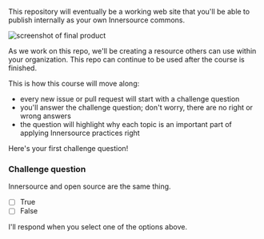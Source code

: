 This repository will eventually be a working web site that you'll be able to publish internally as your own Innersource commons.

![screenshot of final product](https://user-images.githubusercontent.com/16547949/56064057-f1f17700-5d3e-11e9-9100-9678dc91c544.png)

As we work on this repo, we'll be creating a resource others can use within your organization. This repo can continue to be used after the course is finished. 

This is how this course will move along:
- every new issue or pull request will start with a challenge question
- you'll answer the challenge question; don't worry, there are no right or wrong answers
- the question will highlight why each topic is an important part of applying Innersource practices right

Here's your first challenge question!

### Challenge question

Innersource and open source are the same thing.

- [ ] True
- [ ] False

I'll respond when you select one of the options above.